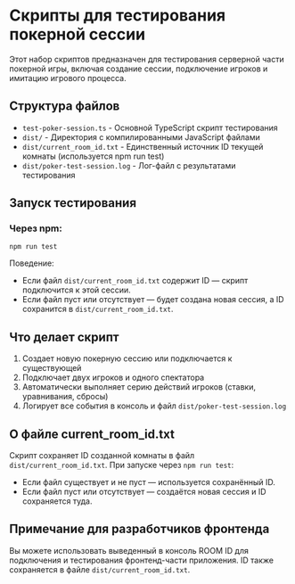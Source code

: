 # Скрипты для тестирования покерной сессии

Этот набор скриптов предназначен для тестирования серверной части покерной игры, включая создание сессии, подключение игроков и имитацию игрового процесса.

## Структура файлов

- `test-poker-session.ts` - Основной TypeScript скрипт тестирования
- `dist/` - Директория с компилированными JavaScript файлами
- `dist/current_room_id.txt` - Единственный источник ID текущей комнаты (используется npm run test)
- `dist/poker-test-session.log` - Лог-файл с результатами тестирования

## Запуск тестирования

### Через npm:

```
npm run test
```

Поведение:
- Если файл `dist/current_room_id.txt` содержит ID — скрипт подключится к этой сессии.
- Если файл пуст или отсутствует — будет создана новая сессия, а ID сохранится в `dist/current_room_id.txt`.

## Что делает скрипт

1. Создает новую покерную сессию или подключается к существующей
2. Подключает двух игроков и одного спектатора
3. Автоматически выполняет серию действий игроков (ставки, уравнивания, сбросы)
4. Логирует все события в консоль и файл `dist/poker-test-session.log`

## О файле current_room_id.txt

Скрипт сохраняет ID созданной комнаты в файл `dist/current_room_id.txt`. При запуске через `npm run test`:
- Если файл существует и не пуст — используется сохранённый ID.
- Если файл пуст или отсутствует — создаётся новая сессия и ID сохраняется туда.

## Примечание для разработчиков фронтенда

Вы можете использовать выведенный в консоль ROOM ID для подключения и тестирования фронтенд-части приложения. ID также сохраняется в файле `dist/current_room_id.txt`. 